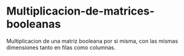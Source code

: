 # Multiplicacion-de-matrices-booleanas
Multiplicacion de una matriz booleana por si misma, con las mismas dimensiones tanto en filas como columnas.
